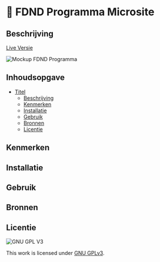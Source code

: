 <!-- > _Fork_ deze leertaak en ga aan de slag. Onderstaande outline ga je gedurende deze taak in jouw eigen GitHub omgeving uitwerken. De instructie vind je in: [docs/INSTRUCTIONS.md](docs/INSTRUCTIONS.md) -->
# 📆 FDND Programma Microsite
## Beschrijving
<!-- Voeg een link toe naar Github Pages 🌐-->
<!-- Voeg een mooie poster visual toe 📸 -->

[Live Versie](https://jd.student.fdnd.nl/)

![Mockup FDND Programma](https://jd.student.fdnd.nl/)
## Inhoudsopgave

- [Titel](#titel)
  * [Beschrijving](#beschrijving)
  * [Kenmerken](#kenmerken)
  * [Installatie](#installatie)
  * [Gebruik](#gebruik)
  * [Bronnen](#bronnen)
  * [Licentie](#licentie)

## Kenmerken

## Installatie

## Gebruik

## Bronnen

## Licentie

![GNU GPL V3](https://www.gnu.org/graphics/gplv3-127x51.png)

This work is licensed under [GNU GPLv3](./LICENSE).
